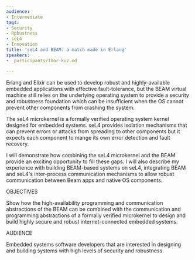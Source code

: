```yaml
---
audience:
- Intermediate
tags:
- Security
- Rpbustness
- seL4
- Innovation
title: 'seL4 and BEAM: a match made in Erlang'
speakers:
- _participants/Ihor-kuz.md

---
```

Erlang and Elixir can be used to develop robust and highly-available embedded applications with effective fault-tolerance, but the BEAM virtual machine still relies on the underlying operating system to provide a security and robustness foundation which can be insufficient when the OS cannot prevent other components from crashing the system.  
  
The seL4 microkernel is a formally verified operating system kernel designed for embedded systems. seL4 provides isolation mechanisms that can prevent errors or attacks from spreading to other components but it expects each component to mange its own error detection and fault recovery.  
  
I will demonstrate how combining the seL4 microkernel and the BEAM provide an exciting opportunity to fill these gaps. I will also describe my experience with building BEAM-based systems on seL4, integrating BEAM and seL4's inter-process communication mechanisms to allow robust communication between Beam apps and native OS components.

OBJECTIVES

Show how the high-availability programming and communication abstractions of the BEAM can be combined with the communication and programming abstractions of a formally verified microkernel to design and build highly secure and robust internet-connected embedded systems.

AUDIENCE

Embedded systems software developers that are interested in designing and building systems with high levels of security and robustness.